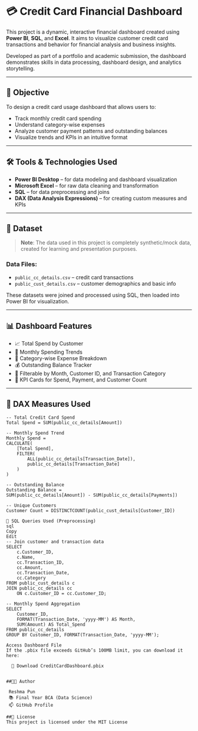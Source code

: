 # 💳 Credit Card Financial Dashboard

This project is a dynamic, interactive financial dashboard created using **Power BI**, **SQL**, and **Excel**. It aims to visualize customer credit card transactions and behavior for financial analysis and business insights.

Developed as part of a portfolio and academic submission, the dashboard demonstrates skills in data processing, dashboard design, and analytics storytelling.

---

## 🎯 Objective

To design a credit card usage dashboard that allows users to:

- Track monthly credit card spending
- Understand category-wise expenses
- Analyze customer payment patterns and outstanding balances
- Visualize trends and KPIs in an intuitive format

---

## 🛠 Tools & Technologies Used

- **Power BI Desktop** – for data modeling and dashboard visualization  
- **Microsoft Excel** – for raw data cleaning and transformation  
- **SQL** – for data preprocessing and joins  
- **DAX (Data Analysis Expressions)** – for creating custom measures and KPIs  

---

## 📂 Dataset

> **Note**: The data used in this project is completely synthetic/mock data, created for learning and presentation purposes.

### Data Files:
- `public_cc_details.csv` – credit card transactions  
- `public_cust_details.csv` – customer demographics and basic info  

These datasets were joined and processed using SQL, then loaded into Power BI for visualization.

---

## 📊 Dashboard Features

- 📈 Total Spend by Customer  
- 📆 Monthly Spending Trends  
- 🧾 Category-wise Expense Breakdown  
- 💰 Outstanding Balance Tracker  
- 👥 Filterable by Month, Customer ID, and Transaction Category  
- 📍 KPI Cards for Spend, Payment, and Customer Count  

---

## 🧠 DAX Measures Used

```dax
-- Total Credit Card Spend
Total Spend = SUM(public_cc_details[Amount])

-- Monthly Spend Trend
Monthly Spend = 
CALCULATE(
    [Total Spend],
    FILTER(
        ALL(public_cc_details[Transaction_Date]),
        public_cc_details[Transaction_Date]
    )
)

-- Outstanding Balance
Outstanding Balance = 
SUM(public_cc_details[Amount]) - SUM(public_cc_details[Payments])

-- Unique Customers
Customer Count = DISTINCTCOUNT(public_cust_details[Customer_ID])

💾 SQL Queries Used (Preprocessing)
sql
Copy
Edit
-- Join customer and transaction data
SELECT 
    c.Customer_ID,
    c.Name,
    cc.Transaction_ID,
    cc.Amount,
    cc.Transaction_Date,
    cc.Category
FROM public_cust_details c
JOIN public_cc_details cc
    ON c.Customer_ID = cc.Customer_ID;

-- Monthly Spend Aggregation
SELECT 
    Customer_ID,
    FORMAT(Transaction_Date, 'yyyy-MM') AS Month,
    SUM(Amount) AS Total_Spend
FROM public_cc_details
GROUP BY Customer_ID, FORMAT(Transaction_Date, 'yyyy-MM');

Access Dashboard File
If the .pbix file exceeds GitHub’s 100MB limit, you can download it here:

  🔗 Download CreditCardDashboard.pbix


##👩‍💻 Author

 Reshma Pun
 📚 Final Year BCA (Data Science)
 📫 GitHub Profile

##📜 License
This project is licensed under the MIT License

